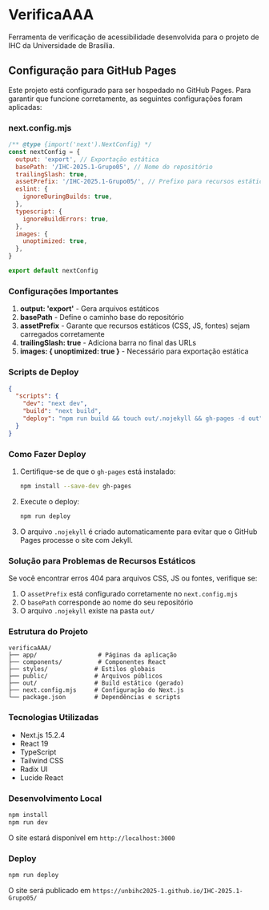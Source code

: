 # VerificaAAA

Ferramenta de verificação de acessibilidade desenvolvida para o projeto de IHC da Universidade de Brasília.

## Configuração para GitHub Pages

Este projeto está configurado para ser hospedado no GitHub Pages. Para garantir que funcione corretamente, as seguintes configurações foram aplicadas:

### next.config.mjs

```javascript
/** @type {import('next').NextConfig} */
const nextConfig = {
  output: 'export', // Exportação estática
  basePath: '/IHC-2025.1-Grupo05', // Nome do repositório
  trailingSlash: true,
  assetPrefix: '/IHC-2025.1-Grupo05/', // Prefixo para recursos estáticos
  eslint: {
    ignoreDuringBuilds: true,
  },
  typescript: {
    ignoreBuildErrors: true,
  },
  images: {
    unoptimized: true,
  },
}

export default nextConfig
```

### Configurações Importantes

1. **output: 'export'** - Gera arquivos estáticos
2. **basePath** - Define o caminho base do repositório
3. **assetPrefix** - Garante que recursos estáticos (CSS, JS, fontes) sejam carregados corretamente
4. **trailingSlash: true** - Adiciona barra no final das URLs
5. **images: { unoptimized: true }** - Necessário para exportação estática

### Scripts de Deploy

```json
{
  "scripts": {
    "dev": "next dev",
    "build": "next build",
    "deploy": "npm run build && touch out/.nojekyll && gh-pages -d out"
  }
}
```

### Como Fazer Deploy

1. Certifique-se de que o `gh-pages` está instalado:
   ```bash
   npm install --save-dev gh-pages
   ```

2. Execute o deploy:
   ```bash
   npm run deploy
   ```

3. O arquivo `.nojekyll` é criado automaticamente para evitar que o GitHub Pages processe o site com Jekyll.

### Solução para Problemas de Recursos Estáticos

Se você encontrar erros 404 para arquivos CSS, JS ou fontes, verifique se:

1. O `assetPrefix` está configurado corretamente no `next.config.mjs`
2. O `basePath` corresponde ao nome do seu repositório
3. O arquivo `.nojekyll` existe na pasta `out/`

### Estrutura do Projeto

```
verificaAAA/
├── app/                 # Páginas da aplicação
├── components/          # Componentes React
├── styles/             # Estilos globais
├── public/             # Arquivos públicos
├── out/                # Build estático (gerado)
├── next.config.mjs     # Configuração do Next.js
└── package.json        # Dependências e scripts
```

### Tecnologias Utilizadas

- Next.js 15.2.4
- React 19
- TypeScript
- Tailwind CSS
- Radix UI
- Lucide React

### Desenvolvimento Local

```bash
npm install
npm run dev
```

O site estará disponível em `http://localhost:3000`

### Deploy

```bash
npm run deploy
```

O site será publicado em `https://unbihc2025-1.github.io/IHC-2025.1-Grupo05/` 